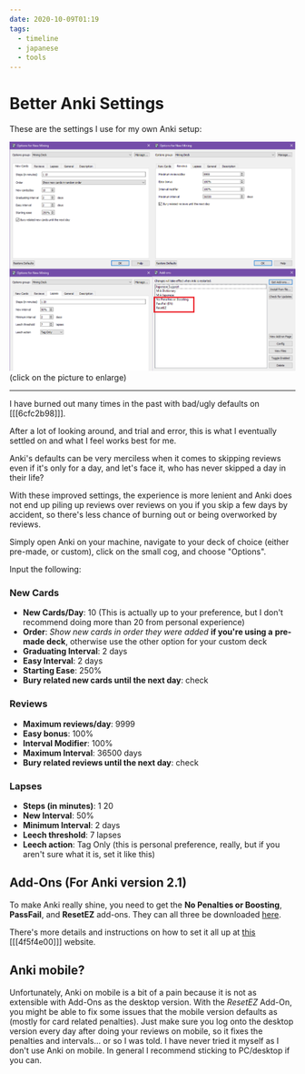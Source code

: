 ```yaml
---
date: 2020-10-09T01:19
tags:
  - timeline
  - japanese
  - tools
---
```


# Better Anki Settings

These are the settings I use for my own Anki setup:

[![Better Settings](./static/better_anki.png)](./static/better_anki.png)
(click on the picture to enlarge)

---

I have burned out many times in the past with bad/ugly defaults on [[[6cfc2b98]]].

After a lot of looking around, and trial and error, this is what I eventually
settled on and what I feel works best for me.

Anki's defaults can be very merciless when it comes to skipping reviews even if
it's only for a day, and let's face it, who has never skipped a day in their life?

With these improved settings, the experience is more lenient and Anki does not
end up piling up reviews over reviews on you if you skip a few days by accident,
so there's less chance of burning out or being overworked by reviews.

Simply open Anki on your machine, navigate to your deck of choice (either
pre-made, or custom), click on the small cog, and choose "Options".

Input the following:

### New Cards

 * **New Cards/Day**: 10 (This is actually up to your preference, but I don't
     recommend doing more than 20 from personal experience)
 * **Order**: *Show new cards in order they were added* **if you're using a**
   **pre-made deck**, otherwise use the other option for your custom deck
 * **Graduating Interval**: 2 days
 * **Easy Interval**: 2 days
 * **Starting Ease**: 250%
 * **Bury related new cards until the next day**: check

### Reviews

 * **Maximum reviews/day**: 9999
 * **Easy bonus**: 100%
 * **Interval Modifier**: 100%
 * **Maximum Interval**: 36500 days
 * **Bury related reviews until the next day**: check

### Lapses

 * **Steps (in minutes)**: 1 20
 * **New Interval**: 50%
 * **Minimum Interval**: 2 days
 * **Leech threshold**: 7 lapses
 * **Leech action**: Tag Only (this is personal preference, really, but if you
     aren't sure what it is, set it like this)

## Add-Ons (For Anki version 2.1)

To make Anki really shine, you need to get the **No Penalties or Boosting**,
**PassFail**, and **ResetEZ** add-ons. They can all three be downloaded
[here](https://www.mediafire.com/file/lzm3qli6bdh2ubw/Low-Key+Anki+2.1.zip).

There's more details and instructions on how to set it all up at [this](https://massimmersionapproach.com/table-of-contents/anki/low-key-anki/low-key-anki-summary-and-installation/)
 [[[4f5f4e00]]] website.


## Anki mobile?

Unfortunately, Anki on mobile is a bit of a pain because it is not as extensible
with Add-Ons as the desktop version. With the *ResetEZ* Add-On, you might be
able to fix some issues that the mobile version defaults as (mostly for card
related penalties). Just make sure you log onto the desktop version every day
after doing your reviews on mobile, so it fixes the penalties and intervals...
or so I was told. I have never tried it myself as I don't use Anki on mobile.
In general I recommend sticking to PC/desktop if you can.

